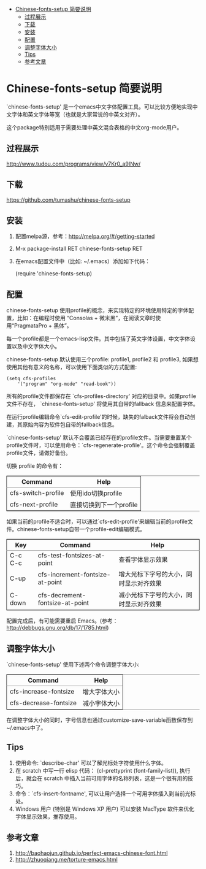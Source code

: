 - [Chinese-fonts-setup 简要说明](#chinese-fonts-setup-简要说明)
  - [过程展示](#过程展示)
  - [下载](#下载)
  - [安装](#安装)
  - [配置](#配置)
  - [调整字体大小](#调整字体大小)
  - [Tips](#tips)
  - [参考文章](#参考文章)

# Chinese-fonts-setup 简要说明<a id="orgheadline8"></a>

\`chinese-fonts-setup' 是一个emacs中文字体配置工具。可以比较方便地实现中文字体和英文字体等宽（也就是大家常说的中英文对齐）。

这个package特别适用于需要处理中英文混合表格的中文org-mode用户。

## 过程展示<a id="orgheadline1"></a>

<http://www.tudou.com/programs/view/v7Kr0_a9INw/>

## 下载<a id="orgheadline2"></a>

<https://github.com/tumashu/chinese-fonts-setup>

## 安装<a id="orgheadline3"></a>

1.  配置melpa源，参考：<http://melpa.org/#/getting-started>
2.  M-x package-install RET chinese-fonts-setup RET
3.  在emacs配置文件中（比如: ~/.emacs）添加如下代码：

    (require 'chinese-fonts-setup)

## 配置<a id="orgheadline4"></a>

chinese-fonts-setup 使用profile的概念，来实现特定的环境使用特定的字体配置，比如：在编程时使用 “Consolas + 微米黑”，在阅读文章时使用“PragmataPro + 黑体”。

每一个profile都是一个emacs-lisp文件。其中包括了英文字体设置，中文字体设置以及中文字体大小。

chinese-fonts-setup 默认使用三个profile: profile1, profile2 和 profile3,
如果想使用其他有意义的名称，可以使用下面类似的方式配置:

    (setq cfs-profiles
        '("program" "org-mode" "read-book"))

所有的profile文件都保存在 \`cfs-profiles-directory' 对应的目录中。如果profile文件不存在， \`chinese-fonts-setup' 将使用其自带的fallback
信息来配置字体。

在运行profile编辑命令\`cfs-edit-profile'的时候，缺失的falback文件将会自动创建，其原始内容为软件包自带的fallback信息。

\`chinese-fonts-setup' 默认不会覆盖已经存在的profile文件。当需要重置某个profile文件时，可以使用命令：\`cfs-regenerate-profile'。这个命令会强制覆盖profile文件，请做好备份。

切换 profile 的命令有：

<table border="2" cellspacing="0" cellpadding="6" rules="groups" frame="hsides">


<colgroup>
<col  class="org-left" />

<col  class="org-left" />
</colgroup>
<thead>
<tr>
<th scope="col" class="org-left">Command</th>
<th scope="col" class="org-left">Help</th>
</tr>
</thead>

<tbody>
<tr>
<td class="org-left">cfs-switch-profile</td>
<td class="org-left">使用ido切换profile</td>
</tr>


<tr>
<td class="org-left">cfs-next-profile</td>
<td class="org-left">直接切换到下一个profile</td>
</tr>
</tbody>
</table>

如果当前的profile不适合时，可以通过\`cfs-edit-profile'来编辑当前的profile文件。chinese-fonts-setup自带一个profile-edit编辑模式。

<table border="2" cellspacing="0" cellpadding="6" rules="groups" frame="hsides">


<colgroup>
<col  class="org-left" />

<col  class="org-left" />

<col  class="org-left" />
</colgroup>
<thead>
<tr>
<th scope="col" class="org-left">Key</th>
<th scope="col" class="org-left">Command</th>
<th scope="col" class="org-left">Help</th>
</tr>
</thead>

<tbody>
<tr>
<td class="org-left">C-c C-c</td>
<td class="org-left">cfs-test-fontsizes-at-point</td>
<td class="org-left">查看字体显示效果</td>
</tr>


<tr>
<td class="org-left">C-up</td>
<td class="org-left">cfs-increment-fontsize-at-point</td>
<td class="org-left">增大光标下字号的大小，同时显示对齐效果</td>
</tr>


<tr>
<td class="org-left">C-down</td>
<td class="org-left">cfs-decrement-fontsize-at-point</td>
<td class="org-left">减小光标下字号的大小，同时显示对齐效果</td>
</tr>
</tbody>
</table>

配置完成后，有可能需要重启 Emacs。(参考：<http://debbugs.gnu.org/db/17/1785.html>)

## 调整字体大小<a id="orgheadline5"></a>

\`chinese-fonts-setup' 使用下述两个命令调整字体大小:

<table border="2" cellspacing="0" cellpadding="6" rules="groups" frame="hsides">


<colgroup>
<col  class="org-left" />

<col  class="org-left" />
</colgroup>
<thead>
<tr>
<th scope="col" class="org-left">Command</th>
<th scope="col" class="org-left">Help</th>
</tr>
</thead>

<tbody>
<tr>
<td class="org-left">cfs-increase-fontsize</td>
<td class="org-left">增大字体大小</td>
</tr>


<tr>
<td class="org-left">cfs-decrease-fontsize</td>
<td class="org-left">减小字体大小</td>
</tr>
</tbody>
</table>

在调整字体大小的同时，字号信息也通过customize-save-variable函数保存到~/.emacs中了。

## Tips<a id="orgheadline6"></a>

1.  使用命令: \`describe-char' 可以了解光标处字符使用什么字体。
2.  在 scratch 中写一行 elisp 代码： (cl-prettyprint (font-family-list)),
    执行后，就会在 scratch 中插入当前可用字体的名称列表，这是一个很有用的技巧。
3.  命令：\`cfs-insert-fontname', 可以让用户选择一个可用字体插入到当前光标处。
4.  Windows 用户 (特别是 Windows XP 用户) 可以安装 MacType 软件来优化字体显示效果，推荐使用。

## 参考文章<a id="orgheadline7"></a>

1.  <http://baohaojun.github.io/perfect-emacs-chinese-font.html>
2.  <http://zhuoqiang.me/torture-emacs.html>
